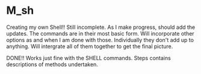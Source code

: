 # M_sh
Creating my own Shell!!
Still incomplete. As I make progress, should add the updates.
The commands are in their most basic form. 
Will incorporate other options as and when I am done with those.
Individually they don't add up to anything.
Will intergrate all of them together to get the final picture.

DONE!! 
Works just fine with the SHELL commands.
Steps contains descriptions of methods undertaken.
